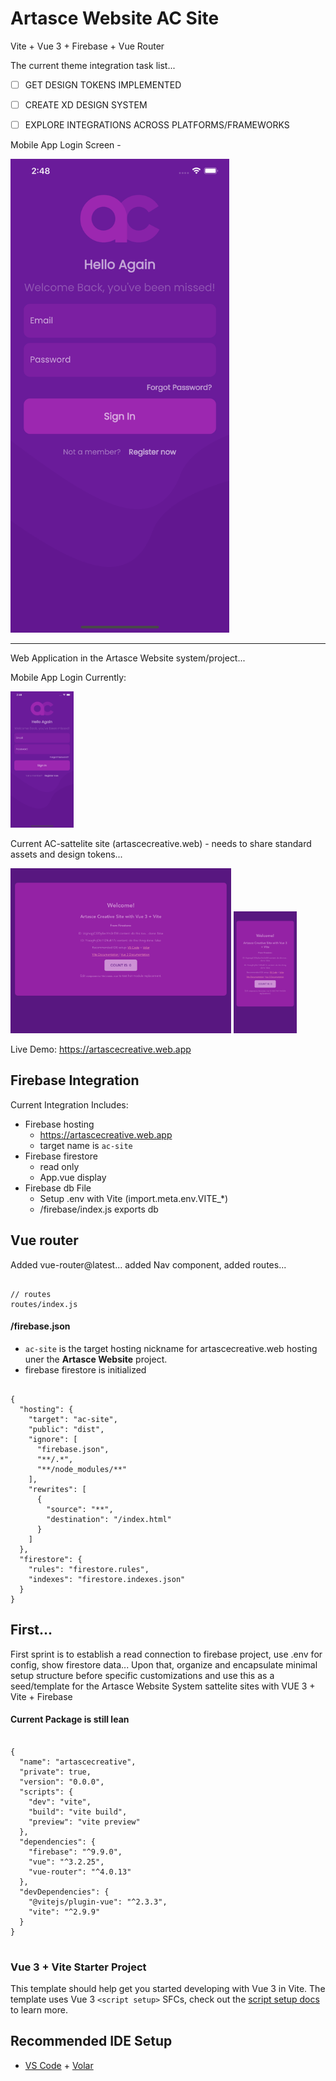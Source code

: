 # Artasce Website AC Site

Vite + Vue 3 + Firebase + Vue Router 

The current theme integration task list...

  - [ ] GET DESIGN TOKENS IMPLEMENTED
  - [ ] CREATE XD DESIGN SYSTEM 
  - [ ] EXPLORE INTEGRATIONS ACROSS PLATFORMS/FRAMEWORKS


Mobile App Login Screen -

 <img src="./assets/project/app-login-sm.png" width="350" />

----------

Web Application in the Artasce Website system/project...

Mobile App Login Currently:

<img src="./assets/project/app-login-iphone.png" width="20%" />

Current AC-sattelite site (artascecreative.web) - needs to share standard assets and design tokens...

<img src="./assets/project/screen-large.png" width="70%" /> <img src="./assets/project/screen-small.png" width="20%" />


Live Demo:
https://artascecreative.web.app

## Firebase Integration

Current Integration Includes:

-   Firebase hosting
    - https://artascecreative.web.app 
    - target name is ``ac-site``
- Firebase firestore 
  - read only
  - App.vue display 
- Firebase db File
  - Setup .env with Vite (import.meta.env.VITE_*)
  - /firebase/index.js exports db

## Vue router

Added vue-router@latest... added Nav component, added routes...

```

// routes 
routes/index.js

```

#### /firebase.json

- `` ac-site ``    is the target hosting nickname for artascecreative.web hosting uner the **Artasce Website** project.
- firebase firestore is initialized


```

{
  "hosting": {
    "target": "ac-site",
    "public": "dist",
    "ignore": [
      "firebase.json",
      "**/.*",
      "**/node_modules/**"
    ],
    "rewrites": [
      {
        "source": "**",
        "destination": "/index.html"
      }
    ]
  },
  "firestore": {
    "rules": "firestore.rules",
    "indexes": "firestore.indexes.json"
  }
}

```

## First...

First sprint is to establish a read connection to firebase project, use .env for config, show firestore data... Upon that, organize and encapsulate minimal setup structure before specific customizations and use this as a seed/template for the Artasce Website System sattelite sites with VUE 3 + Vite + Firebase

#### Current Package is still lean

```

{
  "name": "artascecreative",
  "private": true,
  "version": "0.0.0",
  "scripts": {
    "dev": "vite",
    "build": "vite build",
    "preview": "vite preview"
  },
  "dependencies": {
    "firebase": "^9.9.0",
    "vue": "^3.2.25",
    "vue-router": "^4.0.13"
  },
  "devDependencies": {
    "@vitejs/plugin-vue": "^2.3.3",
    "vite": "^2.9.9"
  }
}


```

###

### Vue 3 + Vite Starter Project

This template should help get you started developing with Vue 3 in Vite. The template uses Vue 3 `<script setup>` SFCs, check out the [script setup docs](https://v3.vuejs.org/api/sfc-script-setup.html#sfc-script-setup) to learn more.

## Recommended IDE Setup

- [VS Code](https://code.visualstudio.com/) + [Volar](https://marketplace.visualstudio.com/items?itemName=Vue.volar)

